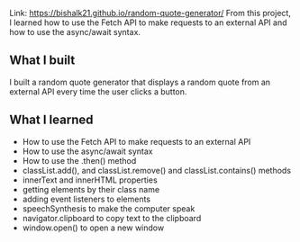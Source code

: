 Link: https://bishalk21.github.io/random-quote-generator/
From this project, I learned how to use the Fetch API to make requests to an external API and how to use the async/await syntax.

## What I built

I built a random quote generator that displays a random quote from an external API every time the user clicks a button.

## What I learned

- How to use the Fetch API to make requests to an external API
- How to use the async/await syntax
- How to use the .then() method
- classList.add(), and classList.remove() and classList.contains() methods
- innerText and innerHTML properties
- getting elements by their class name
- adding event listeners to elements
- speechSynthesis to make the computer speak
- navigator.clipboard to copy text to the clipboard
- window.open() to open a new window
